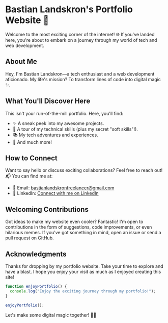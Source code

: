 # Bastian Landskron's Portfolio Website 🚀

Welcome to the most exciting corner of the internet! 🌐 If you've landed here, you're about to embark on a journey through my world of tech and web development.

## About Me
Hey, I'm Bastian Landskron—a tech enthusiast and a web development aficionado. My life's mission? To transform lines of code into digital magic ✨.

## What You'll Discover Here
This isn't your run-of-the-mill portfolio. Here, you'll find:

- ✨ A sneak peek into my awesome projects.
- 💼 A tour of my technical skills (plus my secret "soft skills"!).
- 📚 My tech adventures and experiences.
- 🌟 And much more!

## How to Connect
Want to say hello or discuss exciting collaborations? Feel free to reach out! 📬 You can find me at:

- 📧 Email: bastianlandskronfreelancer@gmail.com
- 💼 LinkedIn: [Connect with me on LinkedIn](https://www.linkedin.com/in/blandskron/)

## Welcoming Contributions
Got ideas to make my website even cooler? Fantastic! I'm open to contributions in the form of suggestions, code improvements, or even hilarious memes. If you've got something in mind, open an issue or send a pull request on GitHub.

## Acknowledgments
Thanks for dropping by my portfolio website. Take your time to explore and have a blast. I hope you enjoy your visit as much as I enjoyed creating this site!

```javascript
function enjoyPortfolio() {
  console.log("Enjoy the exciting journey through my portfolio!");
}

enjoyPortfolio();
```

Let's make some digital magic together! 🌟🚀
